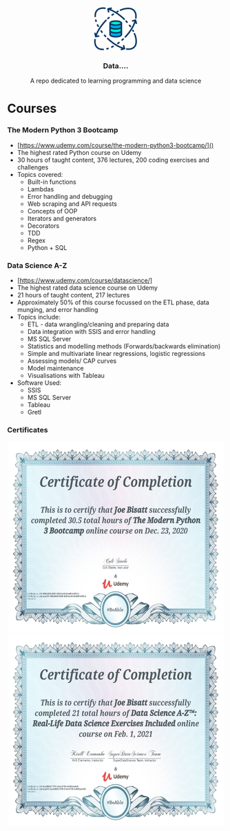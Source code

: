 <br />
<p align="center">
  <a href="https://github.com/github_username/repo_name">
    <img src="images/logo.svg" alt="Logo" width="100" height="100">
  </a>

  <h3 align="center">Data....</h3>

  <p align="center">
    A repo dedicated to learning programming and data science
  </p>
</p>

# Courses
### The Modern Python 3 Bootcamp
* [https://www.udemy.com/course/the-modern-python3-bootcamp/]()
* The highest rated Python course on Udemy
* 30 hours of taught content, 376 lectures, 200 coding exercises and challenges
* Topics covered:
  * Built-in functions
  * Lambdas
  * Error handling and debugging
  * Web scraping and API requests
  * Concepts of OOP
  * Iterators and generators
  * Decorators
  * TDD
  * Regex
  * Python + SQL

### Data Science A-Z
* [https://www.udemy.com/course/datascience/]
* The highest rated data science course on Udemy
* 21 hours of taught content, 217 lectures
* Approximately 50% of this course focussed on the ETL phase, data munging, and error handling
* Topics include:
  * ETL - data wrangling/cleaning and preparing data
  * Data integration with SSIS and error handling
  * MS SQL Server
  * Statistics and modelling methods (Forwards/backwards elimination)
  * Simple and multivariate linear regressions, logistic regressions
  * Assessing models/ CAP curves
  * Model maintenance
  * Visualisations with Tableau
* Software Used:
  * SSIS
  * MS SQL Server
  * Tableau
  * Gretl

### Certificates
<p>
  <img src="images/python_3_bootcamp_cert.jpg" alt="Logo" width="600" height="445">

  <img src="images/data_science_az_cert.jpg" alt="Logo" width="600" height="445">
</p>
